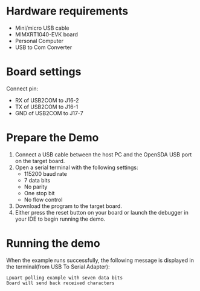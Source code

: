 Hardware requirements
=====================
- Mini/micro USB cable
- MIMXRT1040-EVK board
- Personal Computer
- USB to Com Converter

Board settings
============
Connect pin:
- RX of USB2COM to J16-2
- TX of USB2COM to J16-1
- GND of USB2COM to J17-7

Prepare the Demo
===============
1.  Connect a USB cable between the host PC and the OpenSDA USB port on the target board.
2.  Open a serial terminal with the following settings:
    - 115200 baud rate
    - 7 data bits
    - No parity
    - One stop bit
    - No flow control
3.  Download the program to the target board.
4.  Either press the reset button on your board or launch the debugger in your IDE to begin running the demo.

Running the demo
===============
When the example runs successfully, the following message is displayed in the terminal(from USB To Serial Adapter):

~~~~~~~~~~~~~~~~~~~~~~~~~~~~~~~~~~~~~~~~~
Lpuart polling example with seven data bits
Board will send back received characters
~~~~~~~~~~~~~~~~~~~~~~~~~~~~~~~~~~~~~~~~~

